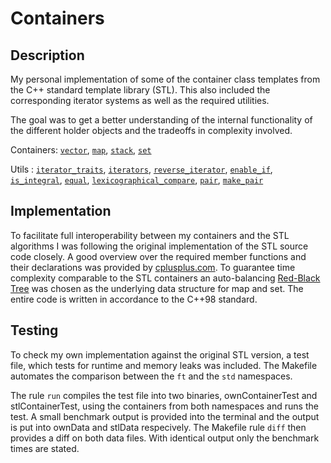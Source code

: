 # Containers

## Description
My personal implementation of some of the container class templates from the C++ standard template library (STL). This also included the corresponding iterator systems as well as the required utilities. 

The goal was to get a better understanding of the internal functionality of the different holder objects and the tradeoffs in complexity involved. 
 
Containers:
[`vector`],  [`map`],  [`stack`], [`set`]

Utils :
[`iterator_traits`], [`iterators`], [`reverse_iterator`], [`enable_if`], [`is_integral`], [`equal`], [`lexicographical_compare`], [`pair`],  [`make_pair`]

## Implementation

To facilitate full interoperability between my containers and the STL algorithms I was following the original implementation of the STL source code closely. A good overview over the required member functions and their declarations was provided by [cplusplus.com]. To guarantee time complexity comparable to the STL containers an auto-balancing [Red-Black Tree] was chosen as the underlying data structure for map and set. The  entire code is written in accordance to the C++98 standard.
  
## Testing
To check my own implementation against the original STL version, a test file, which tests for runtime and memory leaks was included. The Makefile automates the comparison between the `ft` and the `std` namespaces.

The rule `run` compiles the test file into two binaries, ownContainerTest and stlContainerTest, using the containers from both namespaces and runs the test. A small benchmark output is provided into the terminal and the output is put into ownData and stlData respecively. The Makefile rule `diff` then provides a diff on both data files. With identical output only the benchmark times are stated.

[container]: https://en.cppreference.com/w/cpp/container

[`vector`]: https://cplusplus.com/reference/vector/vector/

[`map`]: https://cplusplus.com/reference/map/map/

[`stack`]: https://cplusplus.com/reference/stack/stack/

[`set`]: https://cplusplus.com/reference/set/set/

[`iterator_traits`]: https://cplusplus.com/reference/iterator/iterator_traits/

[`iterators`]: https://cplusplus.com/reference/iterator/

[`reverse_iterator`]: https://cplusplus.com/reference/iterator/reverse_iterator/

[`enable_if`]: https://cplusplus.com/reference/type_traits/enable_if/

[`is_integral`]: https://cplusplus.com/reference/type_traits/is_integral/

[`equal`]: https://cplusplus.com/reference/algorithm/equal/

[`lexicographical_compare`]: https://cplusplus.com/reference/algorithm/lexicographical_compare/

[`pair`]: https://cplusplus.com/reference/utility/pair/

[`make_pair`]: https://cplusplus.com/reference/utility/make_pair/

[red-black tree]: https://en.wikipedia.org/wiki/Red-black_tree

[cplusplus.com]: https://cplusplus.com/reference/

[Red-Black Tree]: https://www.codesdope.com/course/data-structures-red-black-trees/
